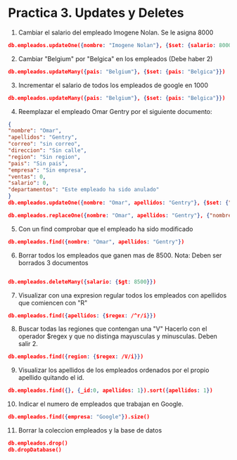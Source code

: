 # Practica 3. Updates y Deletes

1. Cambiar el salario del empleado Imogene Nolan. Se le asigna 8000

```json
db.empleados.updateOne({nombre: "Imogene Nolan"}, {$set: {salario: 8000}})
```

2. Cambiar "Belgium" por "Belgica" en los empleados (Debe haber 2)

```json
db.empleados.updateMany({pais: "Belgium"}, {$set: {pais: "Belgica"}})
```

3. Incrementar el salario de todos los empleados de google en 1000

```json
db.empleados.updateMany({pais: "Belgium"}, {$set: {pais: "Belgica"}})
```

4. Reemplazar el empleado Omar Gentry por el siguiente documento:

```json
{
"nombre": "Omar",
"apellidos": "Gentry",
"correo": "sin correo",
"direccion": "Sin calle",
"region": "Sin region",
"pais": "Sin pais",
"empresa": "Sin empresa",
"ventas": 0,
"salario": 0,
"departamentos": "Este empleado ha sido anulado"
}
db.empleados.updateOne({nombre: "Omar", apellidos: "Gentry"}, {$set: {"nombre":"Omar","apellidos":"Gentry","correo":"sin correo","direccion":"Sin calle","region":"Sin region","pais":"Sin pais","empresa":"Sin empresa","ventas":0,"salario":0,"departamentos":"Este empleado ha sido anulado"}})

db.empleados.replaceOne({nombre: "Omar", apellidos: "Gentry"}, {"nombre":"Omar","apellidos":"Gentry","correo":"sin correo","direccion":"Sin calle","region":"Sin region","pais":"Sin pais","empresa":"Sin empresa","ventas":0,"salario":0,"departamentos":"Este empleado ha sido anulado"})
```

5. Con un find comprobar que el empleado ha sido modificado 

```json
db.empleados.find({nombre: "Omar", apellidos: "Gentry"}) 
```

6. Borrar todos los empleados que ganen mas de 8500. Nota: Deben ser borrados 3 documentos

```json

db.empleados.deleteMany({salario: {$gt: 8500}})
```

7. Visualizar con una expresion regular todos los empleados con apellidos que comiencen con "R"

```json
db.empleados.find({apellidos: {$regex: /^r/i}})
```

8. Buscar todas las regiones que contengan una "V" Hacerlo con el operador $regex y que no distinga mayusculas y minusculas. Deben salir 2.

```json
db.empleados.find({region: {$regex: /V/i}})
```

9. Visualizar los apellidos de los empleados ordenados por el propio apellido quitando el id.

```json
db.empleados.find({}, {_id:0, apellidos: 1}).sort({apellidos: 1})
```

10. Indicar el numero de empleados que trabajan en Google.

```json
db.empleados.find({empresa: "Google"}).size()
```

11. Borrar la coleccion empleados y la base de datos

```json
db.empleados.drop()
db.dropDatabase()
```




